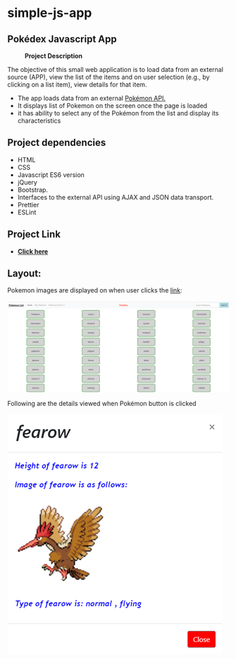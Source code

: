 # simple-js-app

## Pokédex Javascript App

&nbsp; &nbsp; &nbsp; &nbsp; &nbsp; <b>Project Description</b>

The objective of this small web application is to load data from an external source (APP), view the list of the items and on user selection (e.g., by clicking on a list item), view details for that item.

- The app loads data from an external [Pokémon API.](https://pokeapi.co/api/v2/pokemon/?limit=75)
- It displays list of Pokemon on the screen once the page is loaded
- it has ability to select any of the Pokémon from the list and display its characteristics

## Project dependencies

- HTML
- CSS
- Javascript ES6 version
- jQuery
- Bootstrap.
- Interfaces to the external API using AJAX and JSON data transport.
- Prettier
- ESLint

## Project Link

- **[Click here](https://nirlepshah.github.io/simple-js-app/)**

## Layout:

Pokemon images are displayed on when user clicks the [link](https://nirlepshah.github.io/simple-js-app/):
<br />
<br />
![alt Main Page](https://github.com/nirlepshah/simple-js-app/blob/main/img/LandingPage.png)

Following are the details viewed when Pokémon button is clicked
<br />
<br />
![alt Pokémon Details](https://github.com/nirlepshah/simple-js-app/blob/main/img/PokemonDisplay.png)
